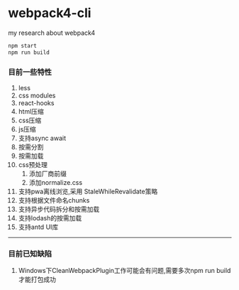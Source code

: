 # webpack4-cli
my research about webpack4
```js
npm start
npm run build
```
### 目前一些特性
1. less
2. css modules
3. react-hooks
4. html压缩
5. css压缩
6. js压缩
7. 支持async await
6. 按需分割
7. 按需加载
8. css预处理
    1. 添加厂商前缀
    2. 添加normalize.css
9. 支持pwa离线浏览,采用 StaleWhileRevalidate策略
10. 支持根据文件命名chunks
11. 支持异步代码拆分和按需加载
12. 支持lodash的按需加载
13. 支持antd UI库
****
### 目前已知缺陷
1. Windows下CleanWebpackPlugin工作可能会有问题,需要多次npm run build才能打包成功
